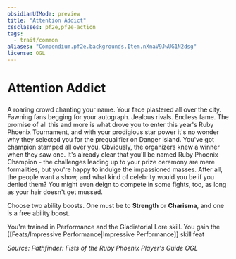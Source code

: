 ```yaml
---
obsidianUIMode: preview
title: "Attention Addict"
cssclasses: pf2e,pf2e-action
tags:
  - trait/common
aliases: "Compendium.pf2e.backgrounds.Item.nXnaV9JwUG1N2dsg"
license: OGL
---
```

# Attention Addict

### 






A roaring crowd chanting your name. Your face plastered all over the city. Fawning fans begging for your autograph. Jealous rivals. Endless fame. The promise of all this and more is what drove you to enter this year's Ruby Phoenix Tournament, and with your prodigious star power it's no wonder why they selected you for the prequalifier on Danger Island. You've got champion stamped all over you. Obviously, the organizers knew a winner when they saw one. It's already clear that you'll be named Ruby Phoenix Champion - the challenges leading up to your prize ceremony are mere formalities, but you're happy to indulge the impassioned masses. After all, the people want a show, and what kind of celebrity would you be if you denied them? You might even deign to compete in some fights, too, as long as your hair doesn't get mussed.

Choose two ability boosts. One must be to **Strength** or **Charisma**, and one is a free ability boost.

You're trained in Performance and the Gladiatorial Lore skill. You gain the [[Feats/Impressive Performance|Impressive Performance]] skill feat

*Source: Pathfinder: Fists of the Ruby Phoenix Player's Guide*
*OGL*